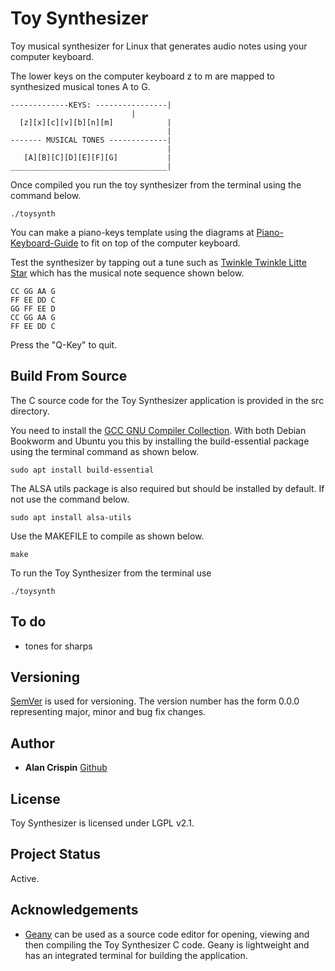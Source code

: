 # Toy Synthesizer

Toy musical synthesizer for Linux that generates audio notes using your computer keyboard.

The lower keys on the computer keyboard z to m are mapped to synthesized musical tones A to G.

```
-------------KEYS: ----------------| 
       			           |
  [z][x][c][v][b][n][m]            |
                                   |
------- MUSICAL TONES -------------|
                                   |
   [A][B][C][D][E][F][G]           |         
___________________________________|
```

Once compiled you run the toy synthesizer from the terminal using the command below.

```
./toysynth
```

You can make a piano-keys template using the diagrams at [Piano-Keyboard-Guide](https://www.piano-keyboard-guide.com/piano-notes.html) to fit on top of the computer keyboard.

Test the synthesizer by tapping out a tune such as [Twinkle Twinkle Litte Star](https://www.letsplaykidsmusic.com/twinkle-twinkle-little-star-easy-piano-music/) which has the musical note sequence shown below.

```
CC GG AA G
FF EE DD C
GG FF EE D
CC GG AA G
FF EE DD C

```
Press the "Q-Key" to quit.

## Build From Source

The C source code for the Toy Synthesizer application is provided in the src directory.

You need to install the [GCC GNU Compiler Collection](https://gcc.gnu.org/). With both Debian Bookworm and Ubuntu you this by installing the build-essential package using the terminal command as shown below.

```
sudo apt install build-essential
```

The ALSA utils package is also required but should be installed by default. If not use the command below.

```
sudo apt install alsa-utils
```
Use the MAKEFILE to compile as shown below. 

```
make
```

To run the Toy Synthesizer from the terminal use

```
./toysynth
```

## To do

* tones for sharps

## Versioning

[SemVer](http://semver.org/) is used for versioning. The version number has the form 0.0.0 representing major, minor and bug fix changes.

## Author

* **Alan Crispin** [Github](https://github.com/crispinprojects)

## License

Toy Synthesizer is licensed under LGPL v2.1. 

## Project Status

Active.

## Acknowledgements

* [Geany](https://www.geany.org/) can be used as a source code editor for opening, viewing and then compiling the Toy Synthesizer C code. Geany is lightweight and has an integrated terminal for building the application.


